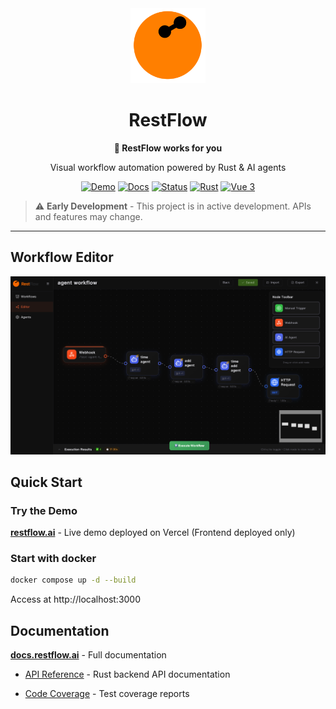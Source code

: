 <div align="center">
  <img src="frontend/src/assets/restflow.svg" alt="RestFlow Logo" width="120" height="120" />

  # RestFlow

  **🦀 RestFlow works for you**

  Visual workflow automation powered by Rust & AI agents

  [![Demo](https://img.shields.io/badge/demo-restflow.ai-brightgreen)](https://restflow.ai)
  [![Docs](https://img.shields.io/badge/docs-docs.restflow.ai-blue)](https://docs.restflow.ai/)
  [![Status](https://img.shields.io/badge/status-prototype-orange)](https://github.com/lhwzds/restflow)
  [![Rust](https://img.shields.io/badge/rust-1.82%2B-dea584)](https://www.rust-lang.org/)
  [![Vue 3](https://img.shields.io/badge/vue-3.x-4fc08d)](https://vuejs.org/)

</div>

> ⚠️ **Early Development** - This project is in active development. APIs and features may change.

---

## Workflow Editor

![RestFlow Workflow Editor](./docs/images/workflow-editor.png)

## Quick Start

### Try the Demo

**[restflow.ai](https://restflow.ai)** - Live demo deployed on Vercel (Frontend deployed only)

### Start with docker

```bash
docker compose up -d --build
```

Access at http://localhost:3000

## Documentation

**[docs.restflow.ai](https://docs.restflow.ai/)** - Full documentation

- [API Reference](https://docs.restflow.ai/api/backend/) - Rust backend API documentation

- [Code Coverage](https://docs.restflow.ai/coverage/tarpaulin-report.html) - Test coverage reports
